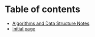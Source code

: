# Table of contents

* [Algorithms and Data Structure Notes](README.md)
* [Initial page](initial-page.md)

